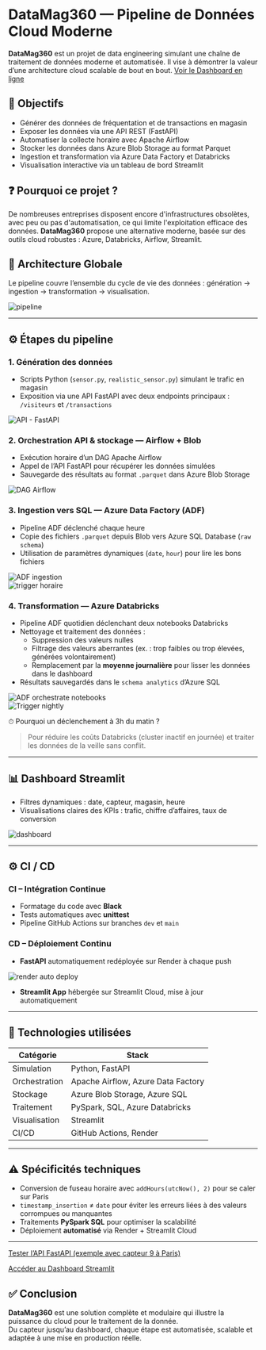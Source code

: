 # DataMag360 — Pipeline de Données Cloud Moderne

**DataMag360** est un projet de data engineering simulant une chaîne de traitement de données moderne et automatisée. Il vise à démontrer la valeur d’une architecture cloud scalable de bout en bout.
[Voir le Dashboard en ligne](https://datamag360.streamlit.app/)

## 🎯 Objectifs

- Générer des données de fréquentation et de transactions en magasin
- Exposer les données via une API REST (FastAPI)
- Automatiser la collecte horaire avec Apache Airflow
- Stocker les données dans Azure Blob Storage au format Parquet
- Ingestion et transformation via Azure Data Factory et Databricks
- Visualisation interactive via un tableau de bord Streamlit

## ❓ Pourquoi ce projet ?

De nombreuses entreprises disposent encore d'infrastructures obsolètes, avec peu ou pas d'automatisation, ce qui limite l'exploitation efficace des données. **DataMag360** propose une alternative moderne, basée sur des outils cloud robustes : Azure, Databricks, Airflow, Streamlit.

## 🧱 Architecture Globale

Le pipeline couvre l’ensemble du cycle de vie des données : génération → ingestion → transformation → visualisation.

![pipeline](images_readme/pipeline_etl_datamag360.png)

---

## ⚙️ Étapes du pipeline

### 1. Génération des données

- Scripts Python (`sensor.py`, `realistic_sensor.py`) simulant le trafic en magasin
- Exposition via une API FastAPI avec deux endpoints principaux : `/visiteurs` et `/transactions`

![API - FastAPI](images_readme/postmanApi.PNG)

### 2. Orchestration API & stockage — Airflow + Blob

- Exécution horaire d’un DAG Apache Airflow
- Appel de l’API FastAPI pour récupérer les données simulées
- Sauvegarde des résultats au format `.parquet` dans Azure Blob Storage

![DAG Airflow](images_readme/dag_airflow.PNG)

### 3. Ingestion vers SQL — Azure Data Factory (ADF)

- Pipeline ADF déclenché chaque heure
- Copie des fichiers `.parquet` depuis Blob vers Azure SQL Database (`raw schema`)
- Utilisation de paramètres dynamiques (`date`, `hour`) pour lire les bons fichiers

![ADF ingestion](images_readme/adf_pl_ingest_raw.PNG)  
![trigger horaire](images_readme/hourly_trigger.PNG)

### 4. Transformation — Azure Databricks

- Pipeline ADF quotidien déclenchant deux notebooks Databricks
- Nettoyage et traitement des données :
  - Suppression des valeurs nulles
  - Filtrage des valeurs aberrantes (ex. : trop faibles ou trop élevées, générées volontairement)
  - Remplacement par la **moyenne journalière** pour lisser les données dans le dashboard
- Résultats sauvegardés dans le `schema analytics` d’Azure SQL

![ADF orchestrate notebooks](images_readme/adf_pl_daily_to_analytics.PNG)  
![Trigger nightly](images_readme/trigger_night_daily.PNG)

⏱ Pourquoi un déclenchement à 3h du matin ?  
> Pour réduire les coûts Databricks (cluster inactif en journée) et traiter les données de la veille sans conflit.

---

## 📊 Dashboard Streamlit

- Filtres dynamiques : date, capteur, magasin, heure
- Visualisations claires des KPIs : trafic, chiffre d’affaires, taux de conversion

![dashboard](images_readme/app_streamlit.PNG)

---

## ⚙️ CI / CD

### CI – Intégration Continue

- Formatage du code avec **Black**
- Tests automatiques avec **unittest**
- Pipeline GitHub Actions sur branches `dev` et `main`

### CD – Déploiement Continu

- **FastAPI** automatiquement redéployée sur Render à chaque push

![render auto deploy](images_readme/autodeploye_render.PNG)

- **Streamlit App** hébergée sur Streamlit Cloud, mise à jour automatiquement

---

## 🧰 Technologies utilisées

| Catégorie          | Stack                                                   |
|--------------------|----------------------------------------------------------|
| Simulation         | Python, FastAPI                                          |
| Orchestration      | Apache Airflow, Azure Data Factory                       |
| Stockage           | Azure Blob Storage, Azure SQL                            |
| Traitement         | PySpark, SQL, Azure Databricks                           |
| Visualisation      | Streamlit                                                |
| CI/CD              | GitHub Actions, Render                                   |

---

## ⚠️ Spécificités techniques

- Conversion de fuseau horaire avec `addHours(utcNow(), 2)` pour se caler sur Paris
- `timestamp_insertion` ≠ `date` pour éviter les erreurs liées à des valeurs corrompues ou manquantes
- Traitements **PySpark SQL** pour optimiser la scalabilité
- Déploiement **automatisé** via Render + Streamlit Cloud

---
[Tester l’API FastAPI (exemple avec capteur 9 à Paris)](https://data-store-traffic.onrender.com/visiteurs?city_store=PARIS&sensor_id=9&year=2024&month=10&day=14&hour=12)

[Accéder au Dashboard Streamlit](https://datamag360.streamlit.app/)


## ✅ Conclusion

**DataMag360** est une solution complète et modulaire qui illustre la puissance du cloud pour le traitement de la donnée.  
Du capteur jusqu’au dashboard, chaque étape est automatisée, scalable et adaptée à une mise en production réelle.
